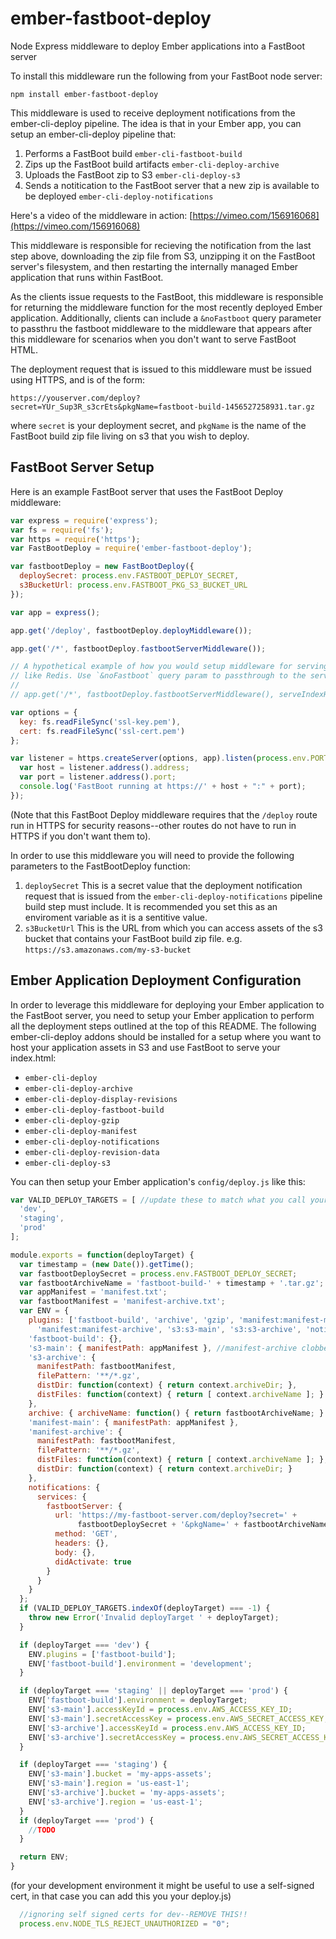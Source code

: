 # ember-fastboot-deploy
Node Express middleware to deploy Ember applications into a FastBoot server

To install this middleware run the following from your FastBoot node server: 

```
npm install ember-fastboot-deploy
```

This middleware is used to receive deployment notifications from the ember-cli-deploy pipeline. The idea is that in your Ember app, you can setup an ember-cli-deploy pipeline that:

1. Performs a FastBoot build `ember-cli-fastboot-build`
2. Zips up the FastBoot build artifacts `ember-cli-deploy-archive`
3. Uploads the FastBoot zip to S3 `ember-cli-deploy-s3`
4. Sends a notitication to the FastBoot server that a new zip is available to be deployed `ember-cli-deploy-notifications`

Here's a video of the middleware in action: [https://vimeo.com/156916068](https://vimeo.com/156916068)
 
This middleware is responsible for recieving the notification from the last step above, downloading the zip file from S3, unzipping it on the FastBoot server's filesystem, and then restarting the internally managed Ember application that runs within FastBoot.

As the clients issue requests to the FastBoot, this middleware is responsible for returning the middleware function for the most recently deployed Ember application. Additionally, clients can include a `&noFastboot` query parameter to passthru the fastboot middleware to the middleware that appears after this middleware for scenarios when you don't want to serve FastBoot HTML.

The deployment request that is issued to this middleware must be issued using HTTPS, and is of the form:
```
https://youserver.com/deploy?secret=YUr_Sup3R_s3crEts&pkgName=fastboot-build-1456527258931.tar.gz
```
where `secret` is your deployment secret, and `pkgName` is the name of the FastBoot build zip file living on s3 that you wish to deploy.

## FastBoot Server Setup

Here is an example FastBoot server that uses the FastBoot Deploy middleware:

```js
var express = require('express');
var fs = require('fs');
var https = require('https');
var FastBootDeploy = require('ember-fastboot-deploy');

var fastbootDeploy = new FastBootDeploy({
  deploySecret: process.env.FASTBOOT_DEPLOY_SECRET,
  s3BucketUrl: process.env.FASTBOOT_PKG_S3_BUCKET_URL
});

var app = express();

app.get('/deploy', fastbootDeploy.deployMiddleware());

app.get('/*', fastbootDeploy.fastbootServerMiddleware());

// A hypothetical example of how you would setup middleware for serving the index.html from another source
// like Redis. Use `&noFastboot` query param to passthrough to the serveIndexHtmlFromRedis middleware
//
// app.get('/*', fastbootDeploy.fastbootServerMiddleware(), serveIndexHtmlFromRedis);

var options = {
  key: fs.readFileSync('ssl-key.pem'),
  cert: fs.readFileSync('ssl-cert.pem')
};

var listener = https.createServer(options, app).listen(process.env.PORT || 3000, function() {
  var host = listener.address().address;
  var port = listener.address().port;
  console.log('FastBoot running at https://' + host + ":" + port);
});

```
(Note that this FastBoot Deploy middleware requires that the `/deploy` route run in HTTPS for security reasons--other routes do not have to run in HTTPS if you don't want them to).

In order to use this middleware you will need to provide the following parameters to the FastBootDeploy function: 

1. `deploySecret` This is a secret value that the deployment notification request that is issued from the `ember-cli-deploy-notifications` pipeline build step must include. It is recommended you set this as an enviroment variable as it is a sentitive value.
2. `s3BucketUrl` This is the URL from which you can access assets of the s3 bucket that contains your FastBoot build zip file. e.g. `https://s3.amazonaws.com/my-s3-bucket`

## Ember Application Deployment Configuration 

In order to leverage this middleware for deploying your Ember application to the FastBoot server, you need to setup your Ember application to perform all the deployment steps outlined at the top of this README. The following ember-cli-deploy addons should be installed for a setup where you want to host your application assets in S3 and use FastBoot to serve your index.html:

* `ember-cli-deploy`
* `ember-cli-deploy-archive` 
* `ember-cli-deploy-display-revisions`
* `ember-cli-deploy-fastboot-build`
* `ember-cli-deploy-gzip`
* `ember-cli-deploy-manifest`
* `ember-cli-deploy-notifications`
* `ember-cli-deploy-revision-data`
* `ember-cli-deploy-s3`

You can then setup your Ember application's `config/deploy.js` like this:

```js
var VALID_DEPLOY_TARGETS = [ //update these to match what you call your deployment targets
  'dev',
  'staging',
  'prod'
];

module.exports = function(deployTarget) {
  var timestamp = (new Date()).getTime();
  var fastbootDeploySecret = process.env.FASTBOOT_DEPLOY_SECRET;
  var fastbootArchiveName = 'fastboot-build-' + timestamp + '.tar.gz';
  var appManifest = 'manifest.txt';
  var fastbootManifest = 'manifest-archive.txt';
  var ENV = {
    plugins: ['fastboot-build', 'archive', 'gzip', 'manifest:manifest-main',
      'manifest:manifest-archive', 's3:s3-main', 's3:s3-archive', 'notifications'],
    'fastboot-build': {},
    's3-main': { manifestPath: appManifest }, //manifest-archive clobbers this, need to specify it manually
    's3-archive': {
      manifestPath: fastbootManifest,
      filePattern: '**/*.gz',
      distDir: function(context) { return context.archiveDir; },
      distFiles: function(context) { return [ context.archiveName ]; }
    },
    archive: { archiveName: function() { return fastbootArchiveName; } },
    'manifest-main': { manifestPath: appManifest },
    'manifest-archive': {
      manifestPath: fastbootManifest,
      filePattern: '**/*.gz',
      distFiles: function(context) { return [ context.archiveName ]; },
      distDir: function(context) { return context.archiveDir; }
    },
    notifications: {
      services: {
        fastbootServer: {
          url: 'https://my-fastboot-server.com/deploy?secret=' +
               fastbootDeploySecret + '&pkgName=' + fastbootArchiveName,
          method: 'GET',
          headers: {},
          body: {},
          didActivate: true
        }
      }
    }
  };
  if (VALID_DEPLOY_TARGETS.indexOf(deployTarget) === -1) {
    throw new Error('Invalid deployTarget ' + deployTarget);
  }

  if (deployTarget === 'dev') {
    ENV.plugins = ['fastboot-build'];
    ENV['fastboot-build'].environment = 'development';
  }

  if (deployTarget === 'staging' || deployTarget === 'prod') {
    ENV['fastboot-build'].environment = deployTarget;
    ENV['s3-main'].accessKeyId = process.env.AWS_ACCESS_KEY_ID;
    ENV['s3-main'].secretAccessKey = process.env.AWS_SECRET_ACCESS_KEY;
    ENV['s3-archive'].accessKeyId = process.env.AWS_ACCESS_KEY_ID;
    ENV['s3-archive'].secretAccessKey = process.env.AWS_SECRET_ACCESS_KEY;
  }

  if (deployTarget === 'staging') {
    ENV['s3-main'].bucket = 'my-apps-assets';
    ENV['s3-main'].region = 'us-east-1';
    ENV['s3-archive'].bucket = 'my-apps-assets';
    ENV['s3-archive'].region = 'us-east-1';
  }
  if (deployTarget === 'prod') {
    //TODO
  }

  return ENV;
}
```  

(for your development environment it might be useful to use a self-signed cert, in that case you can add this you your deploy.js)
```js
  //ignoring self signed certs for dev--REMOVE THIS!!
  process.env.NODE_TLS_REJECT_UNAUTHORIZED = "0";
```




